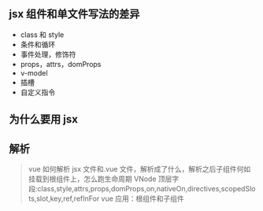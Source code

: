 ## jsx 组件和单文件写法的差异

- class 和 style
- 条件和循环
- 事件处理，修饰符
- props，attrs，domProps
- v-model
- 插槽
- 自定义指令

## 为什么要用 jsx

## 解析

> vue 如何解析 jsx 文件和.vue 文件，解析成了什么，解析之后子组件何如挂载到根组件上，怎么跑生命周期
> VNode 顶层字段:class,style,attrs,props,domProps,on,nativeOn,directives,scopedSlots,slot,key,ref,refInFor
> vue 应用：根组件和子组件
